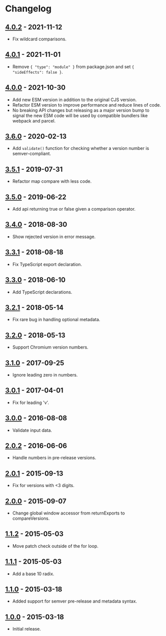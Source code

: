 # Changelog

## [4.0.2](https://github.com/omichelsen/compare-versions/releases/tag/v4.0.2) - 2021-11-12
- Fix wildcard comparisons.

## [4.0.1](https://github.com/omichelsen/compare-versions/releases/tag/v4.0.1) - 2021-11-01
- Remove `{ "type": "module" }` from package.json and set `{ "sideEffects": false }`.

## [4.0.0](https://github.com/omichelsen/compare-versions/releases/tag/v4.0.0) - 2021-10-30
- Add new ESM version in addition to the original CJS version.
- Refactor ESM version to improve performance and reduce lines of code.
- No breaking API changes but releasing as a major version bump to signal the new ESM code will be used by compatible bundlers like webpack and parcel.

## [3.6.0](https://github.com/omichelsen/compare-versions/releases/tag/v3.6.0) - 2020-02-13
- Add `validate()` function for checking whether a version number is semver-compliant.

## [3.5.1](https://github.com/omichelsen/compare-versions/releases/tag/v3.5.1) - 2019-07-31
- Refactor map compare with less code.

## [3.5.0](https://github.com/omichelsen/compare-versions/releases/tag/v3.5.0) - 2019-06-22
- Add api returning true or false given a comparison operator.

## [3.4.0](https://github.com/omichelsen/compare-versions/releases/tag/v3.4.0) - 2018-08-30
- Show rejected version in error message.

## [3.3.1](https://github.com/omichelsen/compare-versions/releases/tag/v3.3.1) - 2018-08-18
- Fix TypeScript export declaration.

## [3.3.0](https://github.com/omichelsen/compare-versions/releases/tag/v3.3.0) - 2018-06-10
- Add TypeScript declarations.

## [3.2.1](https://github.com/omichelsen/compare-versions/releases/tag/v3.2.1) - 2018-05-14
- Fix rare bug in handling optional metadata.

## [3.2.0](https://github.com/omichelsen/compare-versions/releases/tag/v3.2.0) - 2018-05-13
- Support Chromium version numbers.

## [3.1.0](https://github.com/omichelsen/compare-versions/releases/tag/v3.1.0) - 2017-09-25
- Ignore leading zero in numbers.

## [3.0.1](https://github.com/omichelsen/compare-versions/releases/tag/v3.0.1) - 2017-04-01
- Fix for leading 'v'.

## [3.0.0](https://github.com/omichelsen/compare-versions/releases/tag/v3.0.0) - 2016-08-08
- Validate input data.

## [2.0.2](https://github.com/omichelsen/compare-versions/releases/tag/v2.0.2) - 2016-06-06
- Handle numbers in pre-release versions.

## [2.0.1](https://github.com/omichelsen/compare-versions/releases/tag/v2.0.1) - 2015-09-13
- Fix for versions with <3 digits.

## [2.0.0](https://github.com/omichelsen/compare-versions/releases/tag/v2.0.0) - 2015-09-07
- Change global window accessor from returnExports to compareVersions.

## [1.1.2](https://github.com/omichelsen/compare-versions/releases/tag/v1.1.2) - 2015-05-03
- Move patch check outside of the for loop.

## [1.1.1](https://github.com/omichelsen/compare-versions/releases/tag/v1.1.1) - 2015-05-03
- Add a base 10 radix.

## [1.1.0](https://github.com/omichelsen/compare-versions/releases/tag/v1.1.0) - 2015-03-18
- Added support for semver pre-release and metadata syntax.

## [1.0.0](https://github.com/omichelsen/compare-versions/releases/tag/v1.0.0) - 2015-03-18
- Initial release.
